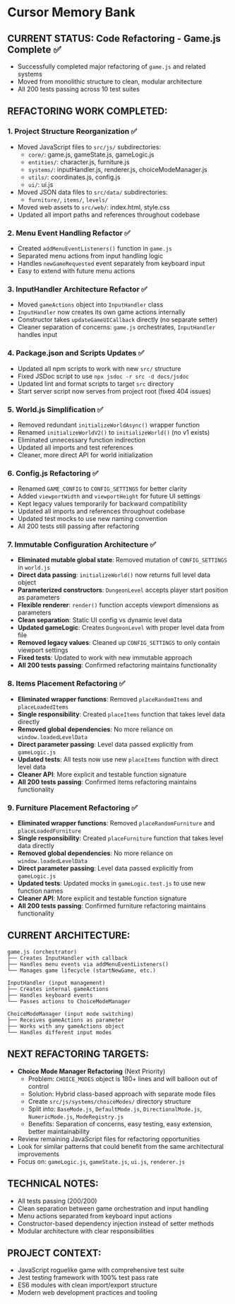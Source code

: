 # Cursor Memory Bank

## CURRENT STATUS: Code Refactoring - Game.js Complete ✅
- Successfully completed major refactoring of `game.js` and related systems
- Moved from monolithic structure to clean, modular architecture
- All 200 tests passing across 10 test suites

## REFACTORING WORK COMPLETED:

### 1. Project Structure Reorganization ✅
- Moved JavaScript files to `src/js/` subdirectories:
  - `core/`: game.js, gameState.js, gameLogic.js
  - `entities/`: character.js, furniture.js
  - `systems/`: inputHandler.js, renderer.js, choiceModeManager.js
  - `utils/`: coordinates.js, config.js
  - `ui/`: ui.js
- Moved JSON data files to `src/data/` subdirectories:
  - `furniture/`, `items/`, `levels/`
- Moved web assets to `src/web/`: index.html, style.css
- Updated all import paths and references throughout codebase

### 2. Menu Event Handling Refactor ✅
- Created `addMenuEventListeners()` function in `game.js`
- Separated menu actions from input handling logic
- Handles `newGameRequested` event separately from keyboard input
- Easy to extend with future menu actions

### 3. InputHandler Architecture Refactor ✅
- Moved `gameActions` object into `InputHandler` class
- `InputHandler` now creates its own game actions internally
- Constructor takes `updateGameUICallback` directly (no separate setter)
- Cleaner separation of concerns: `game.js` orchestrates, `InputHandler` handles input

### 4. Package.json and Scripts Updates ✅
- Updated all npm scripts to work with new `src/` structure
- Fixed JSDoc script to use `npx jsdoc -r src -d docs/jsdoc`
- Updated lint and format scripts to target `src` directory
- Start server script now serves from project root (fixed 404 issues)

### 5. World.js Simplification ✅
- Removed redundant `initializeWorldAsync()` wrapper function
- Renamed `initializeWorldV2()` to `initializeWorld()` (no v1 exists)
- Eliminated unnecessary function indirection
- Updated all imports and test references
- Cleaner, more direct API for world initialization

### 6. Config.js Refactoring ✅
- Renamed `GAME_CONFIG` to `CONFIG_SETTINGS` for better clarity
- Added `viewportWidth` and `viewportHeight` for future UI settings
- Kept legacy values temporarily for backward compatibility
- Updated all imports and references throughout codebase
- Updated test mocks to use new naming convention
- All 200 tests still passing after refactoring

### 7. Immutable Configuration Architecture ✅
- **Eliminated mutable global state**: Removed mutation of `CONFIG_SETTINGS` in `world.js`
- **Direct data passing**: `initializeWorld()` now returns full level data object
- **Parameterized constructors**: `DungeonLevel` accepts player start position as parameters
- **Flexible renderer**: `render()` function accepts viewport dimensions as parameters
- **Clean separation**: Static UI config vs dynamic level data
- **Updated gameLogic**: Creates `DungeonLevel` with proper level data from file
- **Removed legacy values**: Cleaned up `CONFIG_SETTINGS` to only contain viewport settings
- **Fixed tests**: Updated to work with new immutable approach
- **All 200 tests passing**: Confirmed refactoring maintains functionality

### 8. Items Placement Refactoring ✅
- **Eliminated wrapper functions**: Removed `placeRandomItems` and `placeLoadedItems`
- **Single responsibility**: Created `placeItems` function that takes level data directly
- **Removed global dependencies**: No more reliance on `window.loadedLevelData`
- **Direct parameter passing**: Level data passed explicitly from `gameLogic.js`
- **Updated tests**: All tests now use new `placeItems` function with direct level data
- **Cleaner API**: More explicit and testable function signature
- **All 200 tests passing**: Confirmed items refactoring maintains functionality

### 9. Furniture Placement Refactoring ✅
- **Eliminated wrapper functions**: Removed `placeRandomFurniture` and `placeLoadedFurniture`
- **Single responsibility**: Created `placeFurniture` function that takes level data directly
- **Removed global dependencies**: No more reliance on `window.loadedLevelData`
- **Direct parameter passing**: Level data passed explicitly from `gameLogic.js`
- **Updated tests**: Updated mocks in `gameLogic.test.js` to use new function names
- **Cleaner API**: More explicit and testable function signature
- **All 200 tests passing**: Confirmed furniture refactoring maintains functionality

## CURRENT ARCHITECTURE:
```
game.js (orchestrator)
├── Creates InputHandler with callback
├── Handles menu events via addMenuEventListeners()
└── Manages game lifecycle (startNewGame, etc.)

InputHandler (input management)
├── Creates internal gameActions
├── Handles keyboard events
└── Passes actions to ChoiceModeManager

ChoiceModeManager (input mode switching)
├── Receives gameActions as parameter
├── Works with any gameActions object
└── Handles different input modes
```

## NEXT REFACTORING TARGETS:
- **Choice Mode Manager Refactoring** (Next Priority)
  - Problem: `CHOICE_MODES` object is 180+ lines and will balloon out of control
  - Solution: Hybrid class-based approach with separate mode files
  - Create `src/js/systems/choiceModes/` directory structure
  - Split into: `BaseMode.js`, `DefaultMode.js`, `DirectionalMode.js`, `NumericMode.js`, `ModeRegistry.js`
  - Benefits: Separation of concerns, easy testing, easy extension, better maintainability
- Review remaining JavaScript files for refactoring opportunities
- Look for similar patterns that could benefit from the same architectural improvements
- Focus on: `gameLogic.js`, `gameState.js`, `ui.js`, `renderer.js`

## TECHNICAL NOTES:
- All tests passing (200/200)
- Clean separation between game orchestration and input handling
- Menu actions separated from keyboard input actions
- Constructor-based dependency injection instead of setter methods
- Modular architecture with clear responsibilities

## PROJECT CONTEXT:
- JavaScript roguelike game with comprehensive test suite
- Jest testing framework with 100% test pass rate
- ES6 modules with clean import/export structure
- Modern web development practices and tooling
